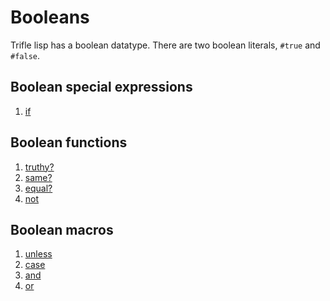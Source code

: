 # Booleans

Trifle lisp has a boolean datatype. There are two boolean literals,
`#true` and `#false`.

## Boolean special expressions

1. [if](Booleans-If.md)

## Boolean functions

1. [truthy?](Booleans-Truthy.md)
2. [same?](Booleans-Same.md)
3. [equal?](Booleans-Equal.md)
4. [not](Booleans-Not.md)

## Boolean macros

1. [unless](Booleans-Unless.md)
2. [case](Booleans-Case.md)
3. [and](Booleans-And.md)
4. [or](Booleans-Or.md)
